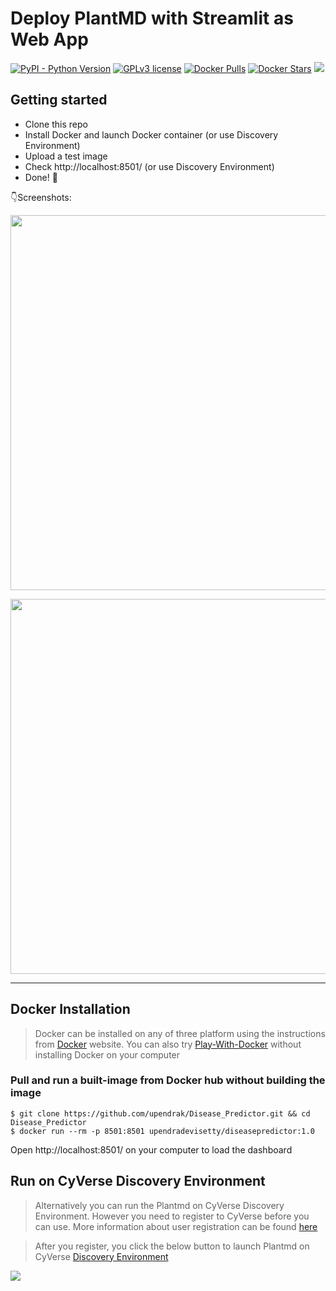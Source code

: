 # Deploy PlantMD with Streamlit as Web App 

[![PyPI - Python Version](https://img.shields.io/pypi/pyversions/3.svg)]()
[![GPLv3 license](https://img.shields.io/badge/License-GPLv3-blue.svg)](http://perso.crans.org/besson/LICENSE.html)
[![Docker Pulls](https://img.shields.io/docker/pulls/upendradevisetty/diseasepredictor.svg)](https://hub.docker.com/r/upendradevisetty/plantmd/)
[![Docker Stars](https://img.shields.io/docker/stars/evolinc/rmta.svg)](https://hub.docker.com/r/upendradevisetty/plantmd/)
<a href="https://de.cyverse.org/de/?type=quick-launch&quick-launch-id=8e002616-e030-4ee1-bcaf-e6ce20986e14&app-id=c148e480-4fff-11ea-b1a6-008cfa5ae621" target="_blank"><img src="https://de.cyverse.org/Powered-By-CyVerse-blue.svg"></a>

## Getting started

- Clone this repo 
- Install Docker and launch Docker container (or use Discovery Environment)
- Upload a test image
- Check http://localhost:8501/ (or use Discovery Environment)
- Done! :tada:

:point_down:Screenshots:

<p align="center">
  <img src="https://i.postimg.cc/K8yJxgj7/plantmd-ss-1.png" width="600px" alt="">
</p>

<p align="center">
  <img src="https://i.postimg.cc/P5RJ11DY/plantmd-ss-2.png" width="600px" alt="">
</p>

------------------

## Docker Installation

> Docker can be installed on any of three platform using the instructions from [Docker](https://docs.docker.com/engine/installation/) website. You can also try [Play-With-Docker](http://labs.play-with-docker.com/) without installing Docker on your computer 

### Pull and run a built-image from Docker hub without building the image 
```shell
$ git clone https://github.com/upendrak/Disease_Predictor.git && cd Disease_Predictor
$ docker run --rm -p 8501:8501 upendradevisetty/diseasepredictor:1.0 
```
Open http://localhost:8501/ on your computer to load the dashboard

## Run on CyVerse Discovery Environment

> Alternatively you can run the Plantmd on CyVerse Discovery Environment. However you need to register to CyVerse before you can use. More information about user registration can be found [here](https://user.cyverse.org/)

> After you register, you click the below button to launch Plantmd on CyVerse [Discovery Environment](https://de.cyverse.org/)

<a href="https://de.cyverse.org/de/?type=quick-launch&quick-launch-id=8e002616-e030-4ee1-bcaf-e6ce20986e14&app-id=c148e480-4fff-11ea-b1a6-008cfa5ae621" target="_blank"><img src="https://de.cyverse.org/Powered-By-CyVerse-blue.svg"></a>

